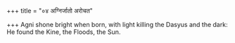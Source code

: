 +++
title = "०४ अग्निर्जातो अरोचत"

+++
Agni shone bright when born, with light killing the Dasyus and the dark:  
     He found the Kine, the Floods, the Sun.